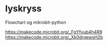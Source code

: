 # lyskryss

Flowchart og mikrobit-python

https://makecode.microbit.org/_FgYfvub4h4R9
https://makecode.microbit.org/_Xk0drqewsH2b

